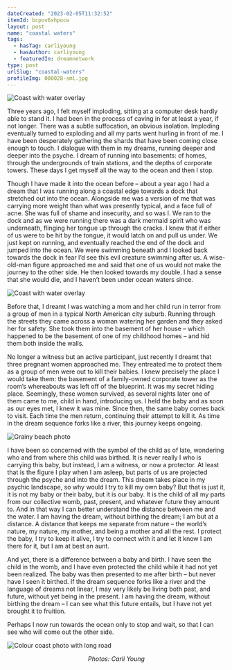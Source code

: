 ```yaml
---
dateCreated: "2023-02-05T11:32:52"
itemId: bcpov6shpocw
layout: post
name: "coastal waters"
tags:
  - hasTag: carliyoung
  - hasAuthor: carliyoung
  - featuredIn: dreamnetwork
type: post
urlSlug: "coastal-waters"
profileImg: 000028-sml.jpg
---
```


![Coast with water overlay](../images/000028.jpg)

Three years ago, I felt myself imploding, sitting at a computer desk hardly able to stand it. I had been in the process of caving in for at least a year, if not longer. There was a subtle suffocation, an obvious isolation. Imploding eventually turned to exploding and all my parts went hurling in front of me. I have been desperately gathering the shards that have been coming close enough to touch. I dialogue with them in my dreams, running deeper and deeper into the psyche. I dream of running into basements: of homes, through the undergrounds of train stations, and the depths of corporate towers. These days I get myself all the way to the ocean and then I stop.

Though I have made it into the ocean before – about a year ago I had a dream that I was running along a coastal edge towards a dock that stretched out into the ocean. Alongside me was a version of me that was carrying more weight than what was presently typical, and a face full of acne. She was full of shame and insecurity, and so was I. We ran to the dock and as we were running there was a dark mermaid spirit who was underneath, flinging her tongue up through the cracks. I knew that if either of us were to be hit by the tongue, it would latch on and pull us under. We just kept on running, and eventually reached the end of the dock and jumped into the ocean. We were swimming beneath and I looked back towards the dock in fear I’d see this evil creature swimming after us. A wise-old-man figure approached me and said that one of us would not make the journey to the other side. He then looked towards my double. I had a sense that she would die, and I haven’t been under ocean waters since.

![Coast with water overlay](../images/000027.jpg)

Before that, I dreamt I was watching a mom and her child run in terror from a group of men in a typical North American city suburb. Running through the streets they came across a woman watering her garden and they asked her for safety. She took them into the basement of her house – which happened to be the basement of one of my childhood homes – and hid them both inside the walls.

No longer a witness but an active participant, just recently I dreamt that three pregnant women approached me. They entreated me to protect them as a group of men were out to kill their babies. I knew precisely the place I would take them: the basement of a family-owned corporate tower as the room’s whereabouts was left off of the blueprint. It was my secret hiding place. Seemingly, these women survived, as several nights later one of them came to me, child in hand, introducing us. I held the baby and as soon as our eyes met, I knew it was mine. Since then, the same baby comes back to visit. Each time the men return, continuing their attempt to kill it. As time in the dream sequence forks like a river, this journey keeps ongoing.

![Grainy beach photo](../images/000010.jpg)

I have been so concerned with the symbol of the child as of late, wondering who and from where this child was birthed. It is never really I who is carrying this baby, but instead, I am a witness, or now a protector. At least that is the figure I play when I am asleep, but parts of us are projected through the psyche and into the dream. This dream takes place in my psychic landscape, so why would I try to kill my own baby? But that is just it, it is not my baby or their baby, but it is our baby. It is the child of all my parts from our collective womb, past, present, and whatever future they amount to. And in that way I can better understand the distance between me and the water. I am having the dream, without birthing the dream; I am but at a distance. A distance that keeps me separate from nature – the world’s nature, my nature, my mother, and being a mother and all the rest. I protect the baby, I try to keep it alive, I try to connect with it and let it know I am there for it, but I am at best an aunt.

And yet, there is a difference between a baby and birth. I have seen the child in the womb, and I have even protected the child while it had not yet been realized. The baby was then presented to me after birth – but never have I seen it birthed. If the dream sequence forks like a river and the language of dreams not linear, I may very likely be living both past, and future, without yet being in the present. I am having the dream, without birthing the dream – I can see what this future entails, but I have not yet brought it to fruition.

Perhaps I now run towards the ocean only to stop and wait, so that I can see who will come out the other side.

![Colour coast photo with long road](../images/02082022film6.jpg)

<div class="caption" style="text-align: center;"><i>Photos: Carli Young</i></div>
